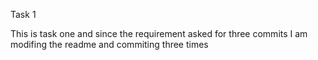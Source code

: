 Task 1

This is task one and since the requirement asked for three commits I am modifing the readme and commiting three times